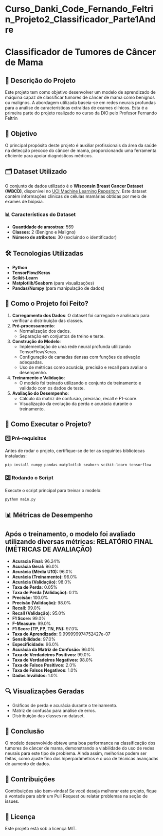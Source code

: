 # Curso_Danki_Code_Fernando_Feltrin_Projeto2_Classificador_Parte1Andre

# Classificador de Tumores de Câncer de Mama

## 📌 Descrição do Projeto
Este projeto tem como objetivo desenvolver um modelo de aprendizado de máquina capaz de classificar tumores de câncer de mama como benignos ou malignos. A abordagem utilizada baseia-se em redes neurais profundas para a análise de características extraídas de exames clínicos. Esta é a primeira parte do projeto realizado no curso da DIO pelo Profesor Fernando Feltrin

## 🎯 Objetivo
O principal propósito deste projeto é auxiliar profissionais da área da saúde na detecção precoce do câncer de mama, proporcionando uma ferramenta eficiente para apoiar diagnósticos médicos.

## 🗂 Dataset Utilizado
O conjunto de dados utilizado é o **Wisconsin Breast Cancer Dataset (WBCD)**, disponível no [UCI Machine Learning Repository](https://archive.ics.uci.edu/ml/datasets/Breast+Cancer+Wisconsin+%28Diagnostic%29). Este dataset contém informações clínicas de células mamárias obtidas por meio de exames de biópsia.

### 📊 Características do Dataset
- **Quantidade de amostras:** 569
- **Classes:** 2 (Benigno e Maligno)
- **Número de atributos:** 30 (excluindo o identificador)

## 🛠 Tecnologias Utilizadas
- **Python**
- **TensorFlow/Keras**
- **Scikit-Learn**
- **Matplotlib/Seaborn** (para visualizações)
- **Pandas/Numpy** (para manipulação de dados)

## 📌 Como o Projeto foi Feito?
1. **Carregamento dos Dados**: O dataset foi carregado e analisado para verificar a distribuição das classes.
2. **Pré-processamento**:
   - Normalização dos dados.
   - Separação em conjuntos de treino e teste.
3. **Construção do Modelo**:
   - Implementação de uma rede neural profunda utilizando TensorFlow/Keras.
   - Configuração de camadas densas com funções de ativação adequadas.
   - Uso de métricas como acurácia, precisão e recall para avaliar o desempenho.
4. **Treinamento e Validação**:
   - O modelo foi treinado utilizando o conjunto de treinamento e validado com os dados de teste.
5. **Avaliação do Desempenho**:
   - Cálculo da matriz de confusão, precisão, recall e F1-score.
   - Visualização da evolução da perda e acurácia durante o treinamento.

## 🚀 Como Executar o Projeto?
### 1️⃣ Pré-requisitos
Antes de rodar o projeto, certifique-se de ter as seguintes bibliotecas instaladas:
```bash
pip install numpy pandas matplotlib seaborn scikit-learn tensorflow
```

### 2️⃣ Rodando o Script
Execute o script principal para treinar o modelo:
```bash
python main.py
```

## 📊 Métricas de Desempenho
Após o treinamento, o modelo foi avaliado utilizando diversas métricas:
RELATÓRIO FINAL (MÉTRICAS DE AVALIAÇÃO)
---------------------------------------
- **Acuracia Final:** 96.24%
- **Acurácia Geral:** 96.0%
- **Acurácia (Média U10):** 96.0%
- **Acurácia (Treinamento):** 96.0%
- **Acurácia (Validação):** 98.0%
- **Taxa de Perda:** 0.05%
- **Taxa de Perda (Validação):** 0.1%
- **Precisão:** 100.0%
- **Precisão (Validação):** 98.0%
- **Recall:** 99.0%
- **Recall (Validação):** 95.0%
- **F1 Score:** 99.0%
- **F-Measure:** 99.0%
- **F1 Score (TP, FP, TN, FN):** 97.0%
- **Taxa de Aprendizado:** 9.999999974752427e-07
- **Sensibilidade:** 97.0%
- **Especificidade:** 96.0%
- **Acurácia da Matriz de Confusão:** 96.0%
- **Taxa de Verdadeiros Positivos:** 99.0%
- **Taxa de Verdadeiros Negativos:** 98.0%
- **Taxa de Falsos Positivos:** 2.0%
- **Taxa de Falsos Negativos:** 1.0%
- **Dados Inválidos:** 1.0%

## 🔍 Visualizações Geradas
- Gráficos de perda e acurácia durante o treinamento.
- Matriz de confusão para análise de erros.
- Distribuição das classes no dataset.

## 📌 Conclusão
O modelo desenvolvido obteve uma boa performance na classificação dos tumores de câncer de mama, demonstrando a viabilidade do uso de redes neurais para este tipo de problema. Ainda assim, melhorias podem ser feitas, como ajuste fino dos hiperparâmetros e o uso de técnicas avançadas de aumento de dados.

## 🤝 Contribuições
Contribuições são bem-vindas! Se você deseja melhorar este projeto, fique à vontade para abrir um Pull Request ou relatar problemas na seção de issues.

## 📜 Licença
Este projeto está sob a licença MIT.

